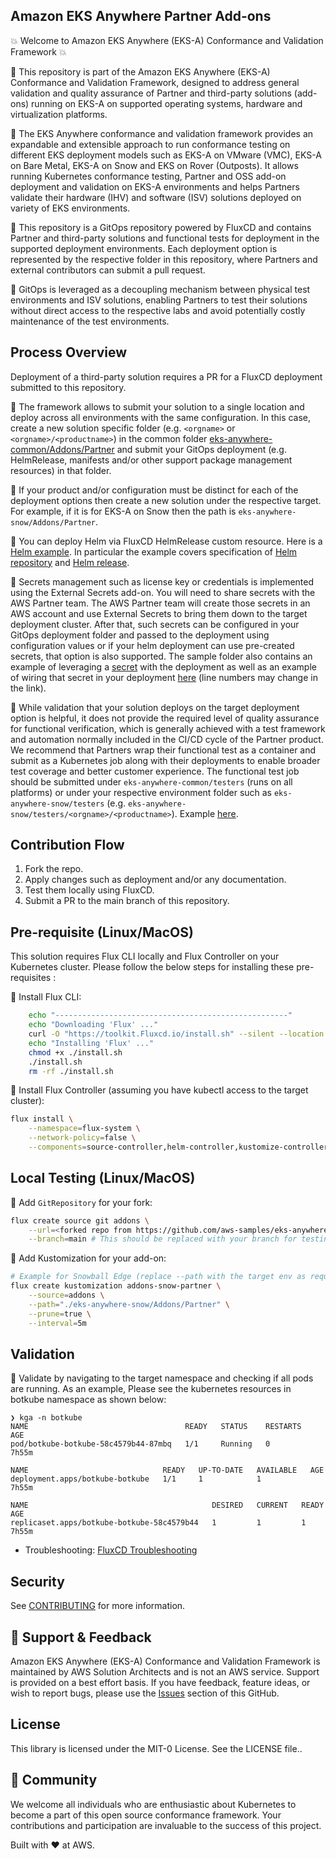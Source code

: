 ## Amazon EKS Anywhere Partner Add-ons

💥 Welcome to Amazon EKS Anywhere (EKS-A) Conformance and Validation Framework 💥

🎯 This repository is part of the Amazon EKS Anywhere (EKS-A) Conformance and Validation Framework, designed to address general validation and quality assurance of Partner and third-party solutions (add-ons) running on EKS-A on supported operating systems, hardware and virtualization platforms.

🎯 The EKS Anywhere conformance and validation framework provides an expandable and extensible approach to run conformance testing on different EKS deployment models such as EKS-A on VMware (VMC), EKS-A on Bare Metal, EKS-A on Snow and EKS on Rover (Outposts). It allows running Kubernetes conformance testing, Partner and OSS add-on deployment and validation on EKS-A environments and helps Partners validate their hardware (IHV) and software (ISV) solutions deployed on variety of EKS environments.

🎯 This repository is a GitOps repository powered by FluxCD and contains Partner and third-party solutions and functional tests for deployment in the supported deployment environments. Each deployment option is represented by the respective folder in this repository, where Partners and external contributors can submit a pull request. 

🎯 GitOps is leveraged as a decoupling mechanism between physical test environments and ISV solutions, enabling Partners to test their solutions without direct access to the respective labs and avoid potentially costly maintenance of the test environments. 

## Process Overview

Deployment of a third-party solution requires a PR for a FluxCD deployment submitted to this repository. 

🚀	The framework allows to submit your solution to a single location and deploy across all environments with the same configuration. In this case, create a new solution specific folder (e.g. `<orgname>` or `<orgname>/<productname>`) in the common folder [eks-anywhere-common/Addons/Partner](https://github.com/aws-samples/eks-anywhere-addons/tree/main/eks-anywhere-common/Addons/Partner) and submit your GitOps deployment (e.g. HelmRelease, manifests and/or other support package management resources) in that folder.

🚀	If your product and/or configuration must be distinct for each of the deployment options then create a new solution under the respective target. For example, if it is for EKS-A on Snow then the path is `eks-anywhere-snow/Addons/Partner`. 

🚀	You can deploy Helm via FluxCD HelmRelease custom resource. Here is a [Helm example](https:/github.com/aws-samples/eks-anywhere-addons/tree/main/eks-anywhere-common/Addons/Partner/Kubecost). In particular the example covers specification of [Helm repository](https://github.com/aws-samples/eks-anywhere-addons/blob/main/eks-anywhere-common/Addons/Partner/Kubecost/kubecost-source.yaml) and [Helm release](https://github.com/aws-samples/eks-anywhere-addons/blob/main/eks-anywhere-common/Addons/Partner/Kubecost/kubecost.yaml). 

🚀	Secrets management such as license key or credentials is implemented using the External Secrets add-on. You will need to share secrets with the AWS Partner team. The AWS Partner team will create those secrets in an AWS account and use External Secrets to bring them down to the target deployment cluster. After that, such secrets can be configured in your GitOps deployment folder and passed to the deployment using configuration values or if your helm deployment can use pre-created secrets, that option is also supported.  The sample folder also contains an example of leveraging a [secret](https://github.com/aws-samples/eks-anywhere-addons/blob/main/eks-anywhere-common/Addons/Partner/Kubecost/external-secret.yaml) with the deployment as well as an example of wiring that secret in your deployment [here](https://github.com/aws-samples/eks-anywhere-addons/blob/main/eks-anywhere-common/Addons/Partner/Kubecost/kubecost.yaml#L24) (line numbers may change in the link).

🚀	While validation that your solution deploys on the target deployment option is helpful, it does not provide the required level of quality assurance for functional verification, which is generally achieved with a test framework and automation normally included in the CI/CD cycle of the Partner product. We recommend that Partners wrap their functional test as a container and submit as a Kubernetes job along with their deployments to enable broader test coverage and better customer experience. The functional test job should be submitted under `eks-anywhere-common/testers` (runs on all platforms) or under your respective environment folder such as `eks-anywhere-snow/testers` (e.g. `eks-anywhere-snow/testers/<orgname>/<productname>`). Example [here](https://github.com/aws-samples/eks-anywhere-addons/tree/main/eks-anywhere-snow/Testers/Sample). 

## Contribution Flow

1.	Fork the repo. 
2.	Apply changes such as deployment and/or any documentation.
3.	Test them locally using FluxCD.
4.	Submit a PR to the main branch of this repository.

## Pre-requisite (Linux/MacOS)

This solution requires Flux CLI locally and Flux Controller on your Kubernetes cluster. Please follow the below steps for installing these pre-requisites :

🚀 Install Flux CLI:
```bash
    echo "----------------------------------------------------"
    echo "Downloading 'Flux' ..."
    curl -O "https://toolkit.Fluxcd.io/install.sh" --silent --location
    echo "Installing 'Flux' ..."
    chmod +x ./install.sh
    ./install.sh
    rm -rf ./install.sh
```

🚀 Install Flux Controller (assuming you have kubectl access to the target cluster):
```bash
flux install \
    --namespace=flux-system \
    --network-policy=false \
    --components=source-controller,helm-controller,kustomize-controller,notification-controller
```

## Local Testing (Linux/MacOS)

🚀 Add `GitRepository` for your fork:
```bash
flux create source git addons \
    --url=<forked repo from https://github.com/aws-samples/eks-anywhere-addons>\
    --branch=main # This should be replaced with your branch for testing your changes
```

🚀 Add Kustomization for your add-on:
```bash
# Example for Snowball Edge (replace --path with the target env as required)
flux create kustomization addons-snow-partner \
    --source=addons \
    --path="./eks-anywhere-snow/Addons/Partner" \
    --prune=true \
    --interval=5m 
```

## Validation

🚀 Validate by navigating to the target namespace and checking if all pods are running. As an example, Please see the kubernetes resources in botkube namespace as shown below:

```
❯ kga -n botkube
NAME                                   READY   STATUS    RESTARTS   AGE
pod/botkube-botkube-58c4579b44-87mbq   1/1     Running   0          7h55m

NAME                              READY   UP-TO-DATE   AVAILABLE   AGE
deployment.apps/botkube-botkube   1/1     1            1           7h55m

NAME                                         DESIRED   CURRENT   READY   AGE
replicaset.apps/botkube-botkube-58c4579b44   1         1         1       7h55m
```

- Troubleshooting: [FluxCD Troubleshooting](https://fluxcd.io/flux/cheatsheets/troubleshooting/)

## Security

See [CONTRIBUTING](CONTRIBUTING.md#security-issue-notifications) for more information.

## 🤝 Support & Feedback
Amazon EKS Anywhere (EKS-A) Conformance and Validation Framework is maintained by AWS Solution Architects and is not an AWS service. Support is provided on a best effort basis. If you have feedback, feature ideas, or wish to report bugs, please use the [Issues](https://github.com/aws-samples/eks-anywhere-addons/issues) section of this GitHub.

## License

This library is licensed under the MIT-0 License. See the LICENSE file..

## 🙌 Community
We welcome all individuals who are enthusiastic about  Kubernetes to become a part of this open source conformance framework. Your contributions and participation are invaluable to the success of this project.

Built with  ❤️ at AWS.